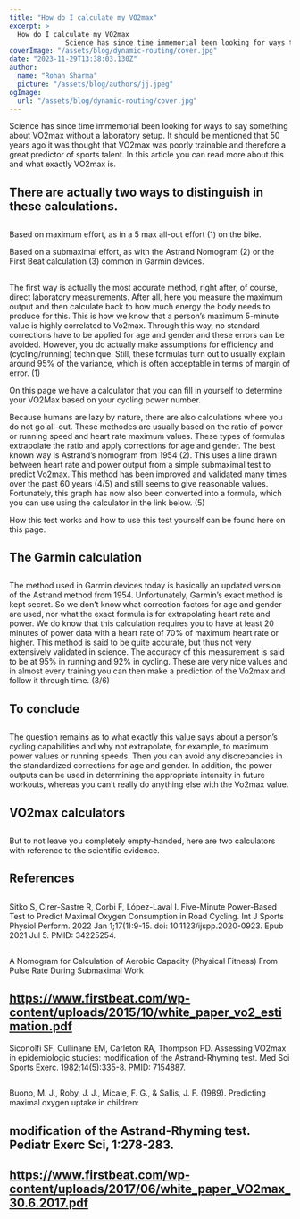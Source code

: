 ```yaml
---
title: "How do I calculate my VO2max"
excerpt: >
  How do I calculate my VO2max
              Science has since time immemorial been looking for ways to say something about VO2max without a laboratory setup. It should be mentioned that 50 years ago it w
coverImage: "/assets/blog/dynamic-routing/cover.jpg"
date: "2023-11-29T13:38:03.130Z"
author:
  name: "Rohan Sharma"
  picture: "/assets/blog/authors/jj.jpeg"
ogImage:
  url: "/assets/blog/dynamic-routing/cover.jpg"
---
```


Science has since time immemorial been looking for ways to say something about VO2max without a laboratory setup. It should be mentioned that 50 years ago it was thought that VO2max was poorly trainable and therefore a great predictor of sports talent. In this article you can read more about this and what exactly VO2max is.


## 

## 

## 

## There are actually two ways to distinguish in these calculations.

## 

## 

## 

## 

## 

## 

Based on maximum effort, as in a 5 max all-out effort (1) on the bike.


Based on a submaximal effort, as with the Astrand Nomogram (2) or the First Beat calculation (3) common in Garmin devices.


## 

The first way is actually the most accurate method, right after, of course, direct laboratory measurements. After all, here you measure the maximum output and then calculate back to how much energy the body needs to produce for this. This is how we know that a person’s maximum 5-minute value is highly correlated to Vo2max. Through this way, no standard corrections have to be applied for age and gender and these errors can be avoided. However, you do actually make assumptions for efficiency and (cycling/running) technique. Still, these formulas turn out to usually explain around 95% of the variance, which is often acceptable in terms of margin of error. (1)


On this page we have a calculator that you can fill in yourself to determine your VO2Max based on your cycling power number.


Because humans are lazy by nature, there are also calculations where you do not go all-out. These methodes are usually based on the ratio of power or running speed and heart rate maximum values. These types of formulas extrapolate the ratio and apply corrections for age and gender. The best known way is Astrand’s nomogram from 1954 (2). This uses a line drawn between heart rate and power output from a simple submaximal test to predict Vo2max. This method has been improved and validated many times over the past 60 years (4/5) and still seems to give reasonable values. Fortunately, this graph has now also been converted into a formula, which you can use using the calculator in the link below. (5)


How this test works and how to use this test yourself can be found here on this page.


## 

## 

## 

## 

## 

## The Garmin calculation

## 

## 

## 

## 

## 

The method used in Garmin devices today is basically an updated version of the Astrand method from 1954. Unfortunately, Garmin’s exact method is kept secret. So we don’t know what correction factors for age and gender are used, nor what the exact formula is for extrapolating heart rate and power. We do know that this calculation requires you to have at least 20 minutes of power data with a heart rate of 70% of maximum heart rate or higher. This method is said to be quite accurate, but thus not very extensively validated in science. The accuracy of this measurement is said to be at 95% in running and 92% in cycling. These are very nice values and in almost every training you can then make a prediction of the Vo2max and follow it through time. (3/6)


## 

## 

## 

## 

## To conclude

## 

## 

## 

## 

## 

The question remains as to what exactly this value says about a person’s cycling capabilities and why not extrapolate, for example, to maximum power values or running speeds. Then you can avoid any discrepancies in the standardized corrections for age and gender. In addition, the power outputs can be used in determining the appropriate intensity in future workouts, whereas you can’t really do anything else with the Vo2max value.


## 

## 

## 

## 

## VO2max calculators

## 

## 

## 

## 

## 

But to not leave you completely empty-handed, here are two calculators with reference to the scientific evidence.


## 

## 

## 

## 

## References

## 

## 

## 

## 

## 

## 

Sitko S, Cirer-Sastre R, Corbi F, López-Laval I. Five-Minute Power-Based Test to Predict Maximal Oxygen Consumption in Road Cycling. Int J Sports Physiol Perform. 2022 Jan 1;17(1):9-15. doi: 10.1123/ijspp.2020-0923. Epub 2021 Jul 5. PMID: 34225254.


## 

A Nomogram for Calculation of Aerobic Capacity (Physical Fitness) From Pulse Rate During Submaximal Work


## 

## 

## https://www.firstbeat.com/wp-content/uploads/2015/10/white_paper_vo2_estimation.pdf

Siconolfi SF, Cullinane EM, Carleton RA, Thompson PD. Assessing VO2max in epidemiologic studies: modification of the Astrand-Rhyming test. Med Sci Sports Exerc. 1982;14(5):335-8. PMID: 7154887.


## 

Buono, M. J., Roby, J. J., Micale, F. G., & Sallis, J. F. (1989). Predicting maximal oxygen uptake in children:


## modification of the Astrand-Rhyming test. Pediatr Exerc Sci, 1:278-283.

## 

## https://www.firstbeat.com/wp-content/uploads/2017/06/white_paper_VO2max_30.6.2017.pdf